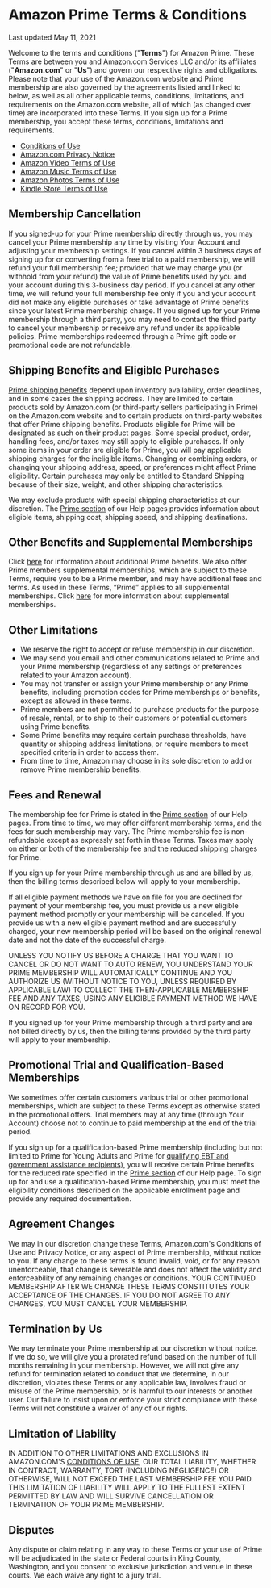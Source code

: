 Amazon Prime Terms & Conditions
===============================

Last updated May 11, 2021

Welcome to the terms and conditions ("**Terms**") for Amazon Prime. These Terms are between you and Amazon.com Services LLC and/or its affiliates ("**Amazon.com**" or "**Us**") and govern our respective rights and obligations. Please note that your use of the Amazon.com website and Prime membership are also governed by the agreements listed and linked to below, as well as all other applicable terms, conditions, limitations, and requirements on the Amazon.com website, all of which (as changed over time) are incorporated into these Terms. If you sign up for a Prime membership, you accept these terms, conditions, limitations and requirements.

* [Conditions of Use](https://www.amazon.com/gp/help/customer/display.html?nodeId=GLSBYFE9MGKKQXXM)
* [Amazon.com Privacy Notice](https://www.amazon.com/gp/help/customer/display.html?nodeId=GX7NJQ4ZB8MHFRNJ)
* [Amazon Video Terms of Use](https://www.primevideo.com/help?nodeId=202095490&view-type=content-only)
* [Amazon Music Terms of Use](https://www.amazon.com/gp/help/customer/display.html?nodeId=201380010)
* [Amazon Photos Terms of Use](https://www.amazon.com/gp/help/customer/display.html?nodeId=201376540)
* [Kindle Store Terms of Use](https://www.amazon.com/gp/help/customer/display.html?nodeId=201014950)

Membership Cancellation
-----------------------

If you signed-up for your Prime membership directly through us, you may cancel your Prime membership any time by visiting Your Account and adjusting your membership settings. If you cancel within 3 business days of signing up for or converting from a free trial to a paid membership, we will refund your full membership fee; provided that we may charge you (or withhold from your refund) the value of Prime benefits used by you and your account during this 3-business day period. If you cancel at any other time, we will refund your full membership fee only if you and your account did not make any eligible purchases or take advantage of Prime benefits since your latest Prime membership charge. If you signed up for your Prime membership through a third party, you may need to contact the third party to cancel your membership or receive any refund under its applicable policies. Prime memberships redeemed through a Prime gift code or promotional code are not refundable.

Shipping Benefits and Eligible Purchases
----------------------------------------

[Prime shipping benefits](https://www.amazon.com/gp/help/customer/display.html?nodeId=G202075470) depend upon inventory availability, order deadlines, and in some cases the shipping address. They are limited to certain products sold by Amazon.com (or third-party sellers participating in Prime) on the Amazon.com website and to certain products on third-party websites that offer Prime shipping benefits. Products eligible for Prime will be designated as such on their product pages. Some special product, order, handling fees, and/or taxes may still apply to eligible purchases. If only some items in your order are eligible for Prime, you will pay applicable shipping charges for the ineligible items. Changing or combining orders, or changing your shipping address, speed, or preferences might affect Prime eligibility. Certain purchases may only be entitled to Standard Shipping because of their size, weight, and other shipping characteristics.

We may exclude products with special shipping characteristics at our discretion. The [Prime section](https://www.amazon.com/gp/help/customer/display.html?nodeId=GJNNP777QLUYFPNG) of our Help pages provides information about eligible items, shipping cost, shipping speed, and shipping destinations.

Other Benefits and Supplemental Memberships
-------------------------------------------

Click [here](https://www.amazon.com/gp/help/customer/display.html?nodeId=G6LDPN7YJHYKH2J6) for information about additional Prime benefits. We also offer Prime members supplemental memberships, which are subject to these Terms, require you to be a Prime member, and may have additional fees and terms. As used in these Terms, “Prime” applies to all supplemental memberships. Click [here](https://www.amazon.com/gp/help/customer/display.html?nodeId=G6LDPN7YJHYKH2J6) for more information about supplemental memberships.

Other Limitations
-----------------

* We reserve the right to accept or refuse membership in our discretion.
* We may send you email and other communications related to Prime and your Prime membership (regardless of any settings or preferences related to your Amazon account).
* You may not transfer or assign your Prime membership or any Prime benefits, including promotion codes for Prime memberships or benefits, except as allowed in these terms.
* Prime members are not permitted to purchase products for the purpose of resale, rental, or to ship to their customers or potential customers using Prime benefits.
* Some Prime benefits may require certain purchase thresholds, have quantity or shipping address limitations, or require members to meet specified criteria in order to access them.
* From time to time, Amazon may choose in its sole discretion to add or remove Prime membership benefits.

Fees and Renewal
----------------

The membership fee for Prime is stated in the [Prime section](https://www.amazon.com/gp/help/customer/display.html?nodeId=GJNNP777QLUYFPNG) of our Help pages. From time to time, we may offer different membership terms, and the fees for such membership may vary. The Prime membership fee is non-refundable except as expressly set forth in these Terms. Taxes may apply on either or both of the membership fee and the reduced shipping charges for Prime.

If you sign up for your Prime membership through us and are billed by us, then the billing terms described below will apply to your membership.

If all eligible payment methods we have on file for you are declined for payment of your membership fee, you must provide us a new eligible payment method promptly or your membership will be canceled. If you provide us with a new eligible payment method and are successfully charged, your new membership period will be based on the original renewal date and not the date of the successful charge.

UNLESS YOU NOTIFY US BEFORE A CHARGE THAT YOU WANT TO CANCEL OR DO NOT WANT TO AUTO RENEW, YOU UNDERSTAND YOUR PRIME MEMBERSHIP WILL AUTOMATICALLY CONTINUE AND YOU AUTHORIZE US (WITHOUT NOTICE TO YOU, UNLESS REQUIRED BY APPLICABLE LAW) TO COLLECT THE THEN-APPLICABLE MEMBERSHIP FEE AND ANY TAXES, USING ANY ELIGIBLE PAYMENT METHOD WE HAVE ON RECORD FOR YOU.

If you signed up for your Prime membership through a third party and are not billed directly by us, then the billing terms provided by the third party will apply to your membership.

Promotional Trial and Qualification-Based Memberships
-----------------------------------------------------

We sometimes offer certain customers various trial or other promotional memberships, which are subject to these Terms except as otherwise stated in the promotional offers. Trial members may at any time (through Your Account) choose not to continue to paid membership at the end of the trial period.

If you sign up for a qualification-based Prime membership (including but not limited to Prime for Young Adults and Prime for [qualifying EBT and government assistance recipients)](https://www.amazon.com/gp/help/customer/display.html/?nodeId=G54BETR9USUZFZW5), you will receive certain Prime benefits for the reduced rate specified in the [Prime section](https://www.amazon.com/gp/help/customer/display.html?nodeId=G34EUPKVMYFW8N2U) of our Help page. To sign up for and use a qualification-based Prime membership, you must meet the eligibility conditions described on the applicable enrollment page and provide any required documentation.

Agreement Changes
-----------------

We may in our discretion change these Terms, Amazon.com's Conditions of Use and Privacy Notice, or any aspect of Prime membership, without notice to you. If any change to these terms is found invalid, void, or for any reason unenforceable, that change is severable and does not affect the validity and enforceability of any remaining changes or conditions. YOUR CONTINUED MEMBERSHIP AFTER WE CHANGE THESE TERMS CONSTITUTES YOUR ACCEPTANCE OF THE CHANGES. IF YOU DO NOT AGREE TO ANY CHANGES, YOU MUST CANCEL YOUR MEMBERSHIP.

Termination by Us
-----------------

We may terminate your Prime membership at our discretion without notice. If we do so, we will give you a prorated refund based on the number of full months remaining in your membership. However, we will not give any refund for termination related to conduct that we determine, in our discretion, violates these Terms or any applicable law, involves fraud or misuse of the Prime membership, or is harmful to our interests or another user. Our failure to insist upon or enforce your strict compliance with these Terms will not constitute a waiver of any of our rights.

Limitation of Liability
-----------------------

IN ADDITION TO OTHER LIMITATIONS AND EXCLUSIONS IN AMAZON.COM'S [CONDITIONS OF USE](https://www.amazon.com/gp/help/customer/display.html?nodeId=GLSBYFE9MGKKQXXM), OUR TOTAL LIABILITY, WHETHER IN CONTRACT, WARRANTY, TORT (INCLUDING NEGLIGENCE) OR OTHERWISE, WILL NOT EXCEED THE LAST MEMBERSHIP FEE YOU PAID. THIS LIMITATION OF LIABILITY WILL APPLY TO THE FULLEST EXTENT PERMITTED BY LAW AND WILL SURVIVE CANCELLATION OR TERMINATION OF YOUR PRIME MEMBERSHIP.

Disputes
--------

Any dispute or claim relating in any way to these Terms or your use of Prime will be adjudicated in the state or Federal courts in King County, Washington, and you consent to exclusive jurisdiction and venue in these courts. We each waive any right to a jury trial.